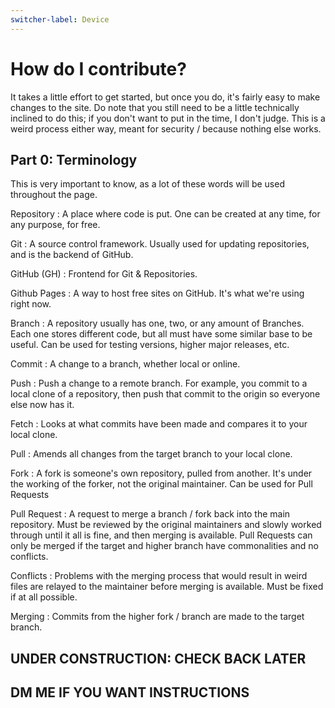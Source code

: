 ```yaml
---
switcher-label: Device
---
```


# How do I contribute?

It takes a little effort to get started, but once you do, it's fairly easy to make changes to the site.
Do note that you still need to be a little technically inclined to do this; if you don't want to put in the time, I don't judge.
This is a weird process either way, meant for security / because nothing else works.

## Part 0: Terminology

This is very important to know, as a lot of these words will be used throughout the page.

Repository
: A place where code is put.
One can be created at any time, for any purpose, for free.

Git
: A source control framework.
Usually used for updating repositories, and is the backend of GitHub.

GitHub (GH)
: Frontend for Git & Repositories.

Github Pages
: A way to host free sites on GitHub. It's what we're using right now.

Branch
: A repository usually has one, two, or any amount of Branches.
Each one stores different code, but all must have some similar base to be useful.
Can be used for testing versions, higher major releases, etc.

Commit
: A change to a branch, whether local or online.

Push
: Push a change to a remote branch.
For example, you commit to a local clone of a repository, then push that commit to the origin so everyone else now has it.

Fetch
: Looks at what commits have been made and compares it to your local clone.

Pull
: Amends all changes from the target branch to your local clone.

Fork
: A fork is someone's own repository, pulled from another.
It's under the working of the forker, not the original maintainer.
Can be used for Pull Requests

Pull Request
: A request to merge a branch / fork back into the main repository.
Must be reviewed by the original maintainers and slowly worked through until it all is fine, and then merging is available.
Pull Requests can only be merged if the target and higher branch have commonalities and no conflicts.

Conflicts
: Problems with the merging process that would result in weird files are relayed to the maintainer before merging is available.
Must be fixed if at all possible.

Merging
: Commits from the higher fork / branch are made to the target branch.

## UNDER CONSTRUCTION: CHECK BACK LATER

## DM ME IF YOU WANT INSTRUCTIONS